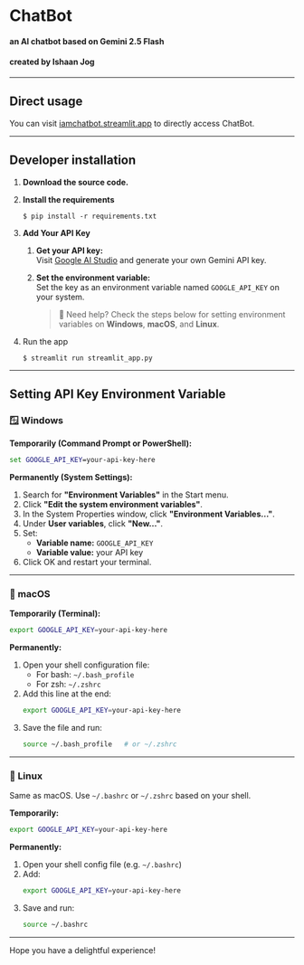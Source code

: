 # ChatBot
#### an AI chatbot based on Gemini 2.5 Flash
#### created by Ishaan Jog

---

## Direct usage
You can visit [iamchatbot.streamlit.app](iamchatbot.streamlit.app) to directly access ChatBot.

---

## Developer installation

1. **Download the source code.**
2. **Install the requirements**

   ```
   $ pip install -r requirements.txt
   ```
3. **Add Your API Key**

    1. **Get your API key:**  
    Visit [Google AI Studio](https://aistudio.google.com/app/apikey) and generate your own Gemini API key.

    2. **Set the environment variable:**  
    Set the key as an environment variable named `GOOGLE_API_KEY` on your system.

        > 🔽 Need help? Check the steps below for setting environment variables on **Windows**, **macOS**, and **Linux**.

4. Run the app

   ```
   $ streamlit run streamlit_app.py
   ```

---

## Setting API Key Environment Variable

### 🪟 Windows

**Temporarily (Command Prompt or PowerShell):**
```cmd
set GOOGLE_API_KEY=your-api-key-here
```

**Permanently (System Settings):**
1. Search for **"Environment Variables"** in the Start menu.
2. Click **"Edit the system environment variables"**.
3. In the System Properties window, click **"Environment Variables..."**.
4. Under **User variables**, click **"New..."**.
5. Set:
   - **Variable name:** `GOOGLE_API_KEY`
   - **Variable value:** your API key
6. Click OK and restart your terminal.

---

### 🍎 macOS

**Temporarily (Terminal):**
```bash
export GOOGLE_API_KEY=your-api-key-here
```

**Permanently:**
1. Open your shell configuration file:
   - For bash: `~/.bash_profile`
   - For zsh: `~/.zshrc`
2. Add this line at the end:
   ```bash
   export GOOGLE_API_KEY=your-api-key-here
   ```
3. Save the file and run:
   ```bash
   source ~/.bash_profile   # or ~/.zshrc
   ```

---

### 🐧 Linux

Same as macOS. Use `~/.bashrc` or `~/.zshrc` based on your shell.

**Temporarily:**
```bash
export GOOGLE_API_KEY=your-api-key-here
```

**Permanently:**
1. Open your shell config file (e.g. `~/.bashrc`)
2. Add:
   ```bash
   export GOOGLE_API_KEY=your-api-key-here
   ```
3. Save and run:
   ```bash
   source ~/.bashrc
   ```

---

Hope you have a delightful experience!
